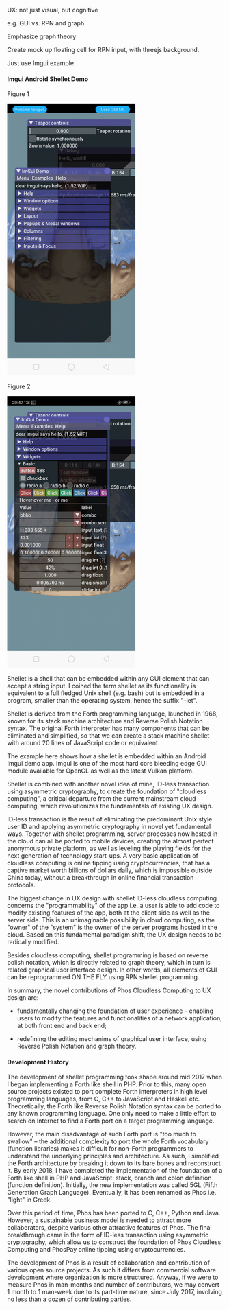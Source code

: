 UX: not just visual, but cognitive

e.g. GUI vs. RPN and graph

Emphasize graph theory

Create mock up floating cell for RPN input, with threejs background.

Just use Imgui example.

#### Imgui Android Shellet Demo

<p> Figure 1 </p>
<img src="https://github.com/udexon/EMYL/blob/master/E005_Imgui_Android/Imgui_Android_Start.png" width=300>

<p> Figure 2 </p>
<img src="https://github.com/udexon/EMYL/blob/master/E005_Imgui_Android/Imgui_Android_888.png" width=300>

Shellet is a shell that can be embedded within any GUI element that can accept a string input. I coined the term shellet as its functionality is equivalent to a full fledged Unix shell (e.g. bash) but is embedded in a program, smaller than the operating system, hence the suffix "-let".

Shellet is derived from the Forth programming language, launched in 1968, known for its stack machine architecture and Reverse Polish Notation syntax. The original Forth interpreter has many components that can be eliminated and simplified, so that we can create a stack machine shellet with around 20 lines of JavaScript code or equivalent. 

The example here shows how a shellet is embedded within an Android Imgui demo app. Imgui is one of the most hard core bleeding edge GUI module available for OpenGL as well as the latest Vulkan platform. 

Shellet is combined with another novel idea of mine, ID-less transaction using asymmetric cryptography, to create the foundation of "cloudless computing", a critical departure from the current mainstream cloud computing, which revolutionizes the fundamentals of existing UX design.

ID-less transaction is the result of eliminating the predominant Unix style user ID and applying asymmetric cryptography in novel yet fundamental ways. Together with shellet programming, server processes now hosted in the cloud can all be ported to mobile devices, creating the almost perfect anonymous private platform, as well as leveling the playing fields for the next generation of technology start-ups. A very basic application of cloudless computing is online tipping using cryptocurrencies, that has a captive market worth billions of dollars daily, which is impossible outside China today, without a breakthrough in online financial transaction protocols.

The biggest change in UX design with shellet ID-less cloudless computing concerns the "programmability" of the app i.e. a user is able to add code to modify existing features of the app, both at the client side as well as the server side. This is an unimaginable possibility in cloud computing, as the "owner" of the "system" is the owner of the server programs hosted in the cloud. Based on this fundamental paradigm shift, the UX design needs to be radically modified.

Besides cloudless computing, shellet programming is based on reverse polish notation, which is directly related to graph theory, which in turn is related graphical user interface design. In other words, all elements of GUI can be reprogrammed ON THE FLY using RPN shellet programming.

In summary, the novel contributions of Phos Cloudless Computing to UX design are:

- fundamentally changing the foundation of user experience &ndash; enabling users to modify the features and functionalities of a network application, at both front end and back end;

- redefining the editing mechanims of graphical user interface, using Reverse Polish Notation and graph theory. 


#### Development History 

The development of shellet programming took shape around mid 2017 when I began implementing a Forth like shell in PHP. Prior to this, many open source projects existed to port complete Forth interpreters in high level programming languages, from C, C++ to JavaScript and Haskell etc. Theoretically, the Forth like Reverse Polish Notation syntax can be ported to any known programming language. One only need to make a little effort to search on Internet to find a Forth port on a target programming language. 

However, the main disadvantage of such Forth port is "too much to swallow" &ndash; the additional complexity to port the whole Forth vocabulary (function libraries) makes it difficult for non-Forth programmers to understand the underlying principles and architecture. As such, I simplified the Forth architecture by breaking it down to its bare bones and reconstruct it. By early 2018, I have completed the implementation of the foundation of a Forth like shell in PHP and JavaScript: stack, branch and colon definition (function definition). Initially, the new implementation was called 5GL (Fifth Generation Graph Language). Eventually, it has been renamed as Phos i.e. "light" in Greek.

Over this period of time, Phos has been ported to C, C++, Python and Java. However, a sustainable business model is needed to attract more collaborators, despite various other attractive features of Phos. The final breakthrough came in the form of ID-less transaction using asymmetric cryptography, which allow us to construct the foundation of Phos Cloudless Computing and PhosPay online tipping using cryptocurrencies.

The development of Phos is a result of collaboration and contribution of various open source projects. As such it differs from commercial software development where organization is more structured. Anyway, if we were to measure Phos in man-months and number of contributors, we may convert 1 month to 1 man-week due to its part-time nature, since July 2017, involving no less than a dozen of contributing parties.
